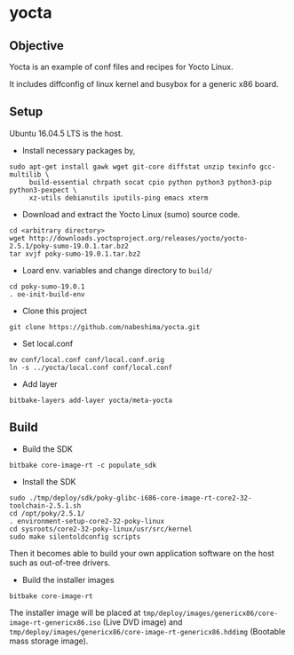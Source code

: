 # yocta

## Objective

Yocta is an example of conf files and recipes for Yocto Linux.

It includes diffconfig of linux kernel and busybox for a generic x86 board.

## Setup

Ubuntu 16.04.5 LTS is the host.

- Install necessary packages by,

```
sudo apt-get install gawk wget git-core diffstat unzip texinfo gcc-multilib \
     build-essential chrpath socat cpio python python3 python3-pip python3-pexpect \
     xz-utils debianutils iputils-ping emacs xterm 
```

- Download and extract the Yocto Linux (sumo) source code.

```
cd <arbitrary directory>
wget http://downloads.yoctoproject.org/releases/yocto/yocto-2.5.1/poky-sumo-19.0.1.tar.bz2
tar xvjf poky-sumo-19.0.1.tar.bz2
```

- Loard env. variables and change directory to `build/`

```
cd poky-sumo-19.0.1
. oe-init-build-env
```

- Clone this project

```
git clone https://github.com/nabeshima/yocta.git
```

- Set local.conf

```
mv conf/local.conf conf/local.conf.orig
ln -s ../yocta/local.conf conf/local.conf
```

- Add layer

```
bitbake-layers add-layer yocta/meta-yocta
```

## Build


- Build the SDK

```
bitbake core-image-rt -c populate_sdk
```


- Install the SDK

```
sudo ./tmp/deploy/sdk/poky-glibc-i686-core-image-rt-core2-32-toolchain-2.5.1.sh
cd /opt/poky/2.5.1/
. environment-setup-core2-32-poky-linux
cd sysroots/core2-32-poky-linux/usr/src/kernel
sudo make silentoldconfig scripts
```

Then it becomes able to build your own application software on the host such as out-of-tree drivers.

- Build the installer images

```
bitbake core-image-rt
```

The installer image will be placed at `tmp/deploy/images/genericx86/core-image-rt-genericx86.iso` (Live DVD image) and `tmp/deploy/images/genericx86/core-image-rt-genericx86.hddimg` (Bootable mass storage image).



